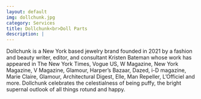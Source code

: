 ```yaml
---
layout: default
img: dollchunk.jpg
category: Services
title: Dollchunk<br>Doll Parts
description: |
---
```

  Dollchunk is a New York based jewelry brand founded in 2021 by a fashion and beauty writer, editor, and consultant Kristen Bateman whose work has appeared in The New York Times, Vogue US, W Magazine, New York Magazine, V Magazine, Glamour, Harper’s Bazaar, Dazed, i-D magazine, Marie Claire, Glamour, Architectural Digest, Elle, Man Repeller, L’Officiel and more. Dollchunk celebrates the celestialness of being puffy, the bright supernal outlook of all things rotund and happy.
